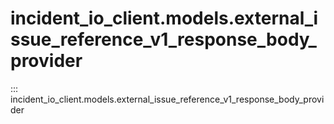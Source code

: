 # incident_io_client.models.external_issue_reference_v1_response_body_provider

::: incident_io_client.models.external_issue_reference_v1_response_body_provider
